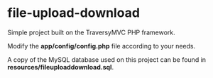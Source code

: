 # file-upload-download

Simple project built on the TraversyMVC PHP framework.

Modify the **app/config/config.php** file according to your needs.

A copy of the MySQL database used on this project can be found in **resources/fileuploaddownload.sql**.